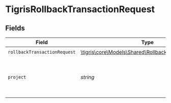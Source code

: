 # TigrisRollbackTransactionRequest


## Fields

| Field                                                                                                      | Type                                                                                                       | Required                                                                                                   | Description                                                                                                |
| ---------------------------------------------------------------------------------------------------------- | ---------------------------------------------------------------------------------------------------------- | ---------------------------------------------------------------------------------------------------------- | ---------------------------------------------------------------------------------------------------------- |
| `rollbackTransactionRequest`                                                                               | [\tigris\core\Models\Shared\RollbackTransactionRequest](../../Models/Shared/RollbackTransactionRequest.md) | :heavy_check_mark:                                                                                         | N/A                                                                                                        |
| `project`                                                                                                  | *string*                                                                                                   | :heavy_check_mark:                                                                                         | Project name whose DB this transaction belongs to.                                                         |